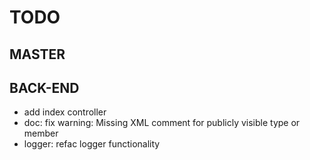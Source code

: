 # TODO
## MASTER

## BACK-END
- add index controller
- doc: fix warning: Missing XML comment for publicly visible type or member
- logger: refac logger functionality
